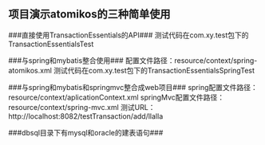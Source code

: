 ## 项目演示atomikos的三种简单使用
###直接使用TransactionEssentials的API###
测试代码在com.xy.test包下的TransactionEssentialsTest

###与spring和mybatis整合使用###
配置文件路径：resource/context/spring-atomikos.xml
测试代码在com.xy.test包下的TransactionEssentialsSpringTest

###与spring和mybatis和springmvc整合成web项目###
spring配置文件路径：resource/context/aplicationContext.xml
springMvc配置文件路径：resource/context/spring-mvc.xml
测试URL：http://localhost:8082/testTransaction/add/llalla


###dbsql目录下有mysql和oracle的建表语句###
